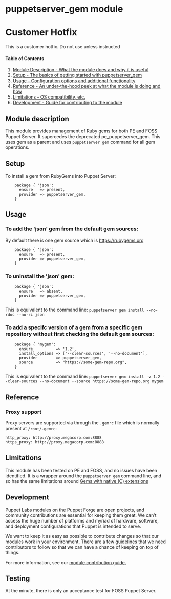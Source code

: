 # puppetserver_gem module

# Customer Hotfix

This is a customer hotfix. Do not use unless instructed

#### Table of Contents

1. [Module Description - What the module does and why it is useful](#module-description)
2. [Setup - The basics of getting started with puppetserver_gem](#setup)
3. [Usage - Configuration options and additional functionality](#usage)
4. [Reference - An under-the-hood peek at what the module is doing and how](#reference)
5. [Limitations - OS compatibility, etc.](#limitations)
6. [Development - Guide for contributing to the module](#development)

## Module description

This module provides management of Ruby gems for both PE and FOSS Puppet Server. It supercedes the deprecated pe_puppetserver_gem.
This uses gem as a parent and uses `puppetserver gem` command for all gem operations.

## Setup

To install a gem from RubyGems into Puppet Server:
```puppet
    package { 'json':
      ensure   => present,
      provider => puppetserver_gem,
    }
```
## Usage

### To add the 'json' gem from the default gem sources:
By default there is one gem source which is https://rubygems.org
```puppet
    package { 'json':
      ensure   => present,
      provider => puppetserver_gem,
    }
```
### To uninstall the 'json' gem:
```puppet
    package { 'json':
      ensure   => absent,
      provider => puppetserver_gem,
    }
```
This is equivalent to the command line: `puppetserver gem install --no-rdoc --no-ri json`

### To add a specifc version of a gem from a specific gem repository without first checking the default gem sources:
```puppet
    package { 'mygem':
      ensure          => '1.2',
      install_options => ['--clear-sources', '--no-document'],
      provider        => puppetserver_gem,
      source          => "https://some-gem-repo.org",
    }
```
This is equivalent to the command line: `puppetserver gem install -v 1.2 --clear-sources --no-document --source https://some-gem-repo.org mygem`

## Reference

### Proxy support
Proxy servers are supported via through the `.gemrc` file which is normally
present at `/root/.gemrc`:

```
http_proxy: http://proxy.megacorp.com:8888
https_proxy: http://proxy.megacorp.com:8888
```

## Limitations

This module has been tested on PE and FOSS, and no issues have been identified. It is a wrapper around the `puppetserver gem` command line, and so has the same limitations around [Gems with native (C) extensions](https://docs.puppet.com/puppetserver/latest/gems.html#gems-with-native-c-extensions)

## Development

Puppet Labs modules on the Puppet Forge are open projects, and community contributions are essential for keeping them great. We can’t access the huge number of platforms and myriad of hardware, software, and deployment configurations that Puppet is intended to serve.

We want to keep it as easy as possible to contribute changes so that our modules work in your environment. There are a few guidelines that we need contributors to follow so that we can have a chance of keeping on top of things.

For more information, see our [module contribution guide.](https://docs.puppetlabs.com/forge/contributing.html)

## Testing

At the minute, there is only an acceptance test for FOSS Puppet Server.

